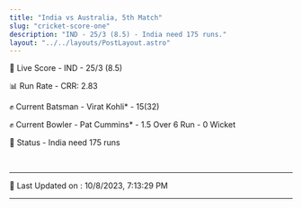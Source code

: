 ```yaml
---
title: "India vs Australia, 5th Match"
slug: "cricket-score-one"
description: "IND - 25/3 (8.5) - India need 175 runs."
layout: "../../layouts/PostLayout.astro"
---
```


🔴 Live Score - IND - 25/3 (8.5)  

📊 Run Rate - CRR: 2.83  

✊ Current Batsman - Virat Kohli* - 15(32)  

✊ Current Bowler - Pat Cummins* - 1.5 Over 6 Run - 0 Wicket  

📑 Status - India need 175 runs

<br />

***

📝 Last Updated on : 10/8/2023, 7:13:29 PM

***

